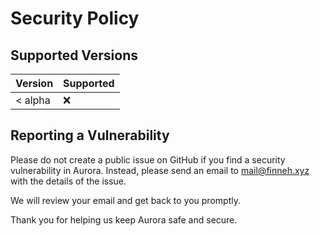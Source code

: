 # Security Policy

## Supported Versions


| Version | Supported          |
| ------- | ------------------ |
| < alpha   | :x:              |

## Reporting a Vulnerability


Please do not create a public issue on GitHub if you find a security vulnerability in Aurora. Instead, please send an email to mail@finneh.xyz with the details of the issue.

We will review your email and get back to you promptly.

Thank you for helping us keep Aurora safe and secure.
